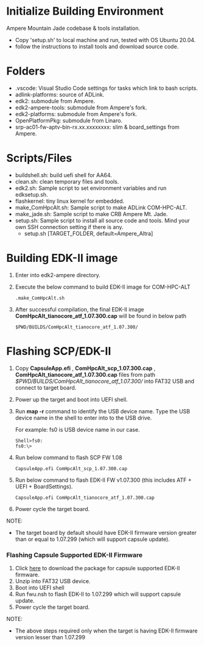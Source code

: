 # Initialize Building Environment

Ampere Mountain Jade codebase & tools installation.
* Copy 'setup.sh' to local machine and run, tested with OS Ubuntu 20.04. 
* follow the instructions to install tools and download source code.

# Folders
* .vscode: Visual Studio Code settings for tasks which link to bash scripts.
* adlink-platforms: source of ADLink.
* edk2: submodule from Ampere.
* edk2-ampere-tools: submodule from Ampere's fork.
* edk2-platforms: submodule from Ampere's fork.
* OpenPlatformPkg: submodule from Linaro.
* srp-ac01-fw-aptv-bin-rx.xx.xxxxxxxx: slim & board_settings from Ampere.
  
# Scripts/Files
* buildshell.sh: build uefi shell for AA64.
* clean.sh: clean temporary files and tools.
* edk2.sh: Sample script to set environment variables and run edksetup.sh.
* flashkernel: tiny linux kernel for embedded.
* make_ComHpcAlt.sh: Sample script to make ADLink COM-HPC-ALT.
* make_jade.sh: Sample script to make CRB Ampere Mt. Jade.
* setup.sh: Sample script to install all source code and tools. Mind your own SSH connection setting if there is any.
    * setup.sh [TARGET_FOLDER, default=Ampere_Altra]

# Building EDK-II image

1. Enter into edk2-ampere directory.

2. Execute the below command to build EDK-II image for COM-HPC-ALT

   ```
   .make_ComHpcAlt.sh
   ```

3. After successful compilation, the final EDK-II image **ComHpcAlt_tianocore_atf_1.07.300.cap** will be found in below path

   ```
   $PWD/BUILDS/ComHpcAlt_tianocore_atf_1.07.300/
   ```

# Flashing SCP/EDK-II

1. Copy **CapsuleApp.efi** , **ComHpcAlt_scp_1.07.300.cap** , **ComHpcAlt_tianocore_atf_1.07.300.cap** files from path *$PWD/BUILDS/ComHpcAlt_tianocore_atf_1.07.300/* into FAT32 USB and connect to target board.

2. Power up the target and boot into UEFI shell. 

3. Run **map -r** command to identify the USB device name. Type the USB device name in the shell to enter into to the USB drive.

   For example: fs0 is USB device name in our case.

   ```
   Shell>fs0:
   fs0:\>
   ```

4. Run below command to flash SCP FW 1.08

   ```
   CapsuleApp.efi ComHpcAlt_scp_1.07.300.cap
   ```

5. Run below command to flash EDK-II FW v1.07.300 (this includes ATF + UEFI + BoardSettings).

   ```
   CapsuleApp.efi ComHpcAlt_tianocore_atf_1.07.300.cap
   ```

6. Power cycle the target board.

NOTE:

- The target board by default should have EDK-II firmware version greater than or equal to 1.07.299 (which will support capsule update). 

### Flashing Capsule Supported EDK-II Firmware

1. Click [here](https://hq0epm0west0us0storage.blob.core.windows.net/development/ampere/Capsule_Supported_EDK-II_img.zip)  to download the package for capsule supported EDK-II firmware.
2. Unzip into FAT32 USB device.
3. Boot into UEFI shell
4. Run fwu.nsh to flash EDK-II to 1.07.299 which will support capsule update.
5. Power cycle the target board.

NOTE: 

- The above steps required only when the target is having EDK-II firmware version lesser than 1.07.299
